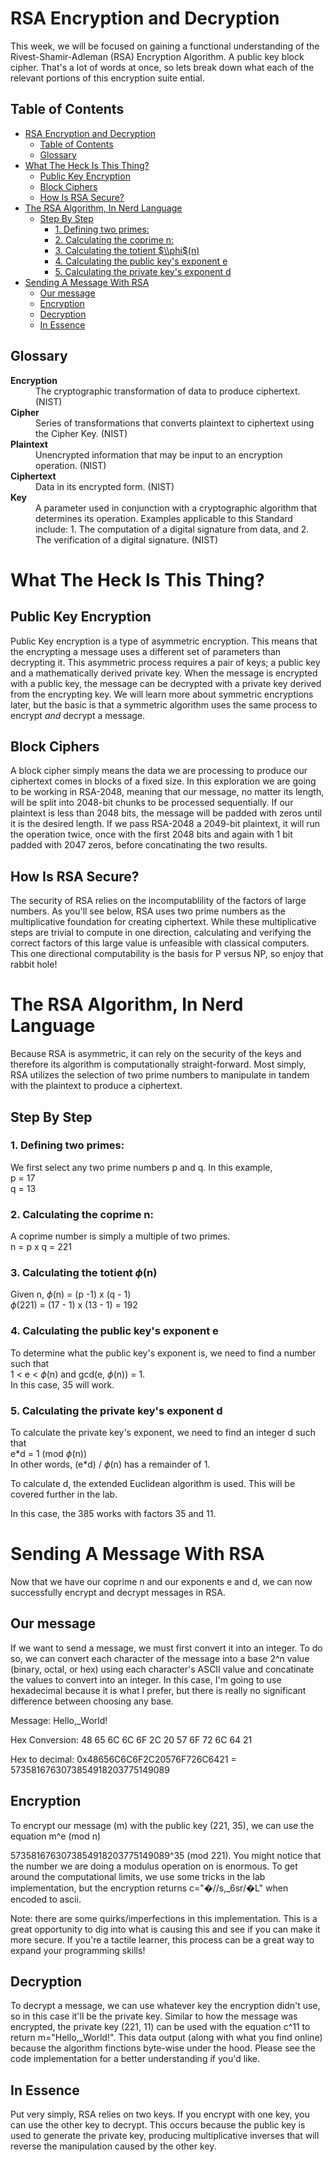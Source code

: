 # RSA Encryption and Decryption #
This week, we will be focused on gaining a functional understanding of the Rivest-Shamir-Adleman (RSA) Encryption 
Algorithm. A public key block cipher. That's a lot of words at once, so lets break down what each of the relevant portions of 
this encryption suite ential.

## Table of Contents ##
- [RSA Encryption and Decryption](#rsa-encryption-and-decryption)
  - [Table of Contents](#table-of-contents)
  - [Glossary](#glossary)
- [What The Heck Is This Thing?](#what-the-heck-is-this-thing)
  - [Public Key Encryption](#public-key-encryption)
  - [Block Ciphers](#block-ciphers)
  - [How Is RSA Secure?](#how-is-rsa-secure)
- [The RSA Algorithm, In Nerd Language](#the-rsa-algorithm-in-nerd-language)
  - [Step By Step](#step-by-step)
    - [1. Defining two primes:](#1-defining-two-primes)
    - [2. Calculating the coprime n:](#2-calculating-the-coprime-n)
    - [3. Calculating the totient $\\phi$(n)](#3-calculating-the-totient-phin)
    - [4. Calculating the public key's exponent e](#4-calculating-the-public-keys-exponent-e)
    - [5. Calculating the private key's exponent d](#5-calculating-the-private-keys-exponent-d)
- [Sending A Message With RSA](#sending-a-message-with-rsa)
  - [Our message](#our-message)
  - [Encryption](#encryption)
  - [Decryption](#decryption)
  - [In Essence](#in-essence)

## Glossary ##
<dl>
<dt><strong>Encryption</strong></dt>
<dd>The cryptographic transformation of data to produce ciphertext. (NIST)</dd>
<dt><strong>Cipher</strong></dt>
<dd>Series of transformations that converts plaintext to ciphertext using the Cipher Key. (NIST)</dd>
<dt><strong>Plaintext</strong></dt>
<dd>Unencrypted information that may be input to an encryption operation. (NIST)</dd>
<dt><strong>Ciphertext</strong></dt>
<dd>Data in its encrypted form. (NIST)</dd>
<dt><strong>Key</strong></dt>
<dd>A parameter used in conjunction with a cryptographic algorithm that determines its operation. Examples applicable to this Standard include: 1. The computation of a digital signature from data, and 2. The verification of a digital signature. (NIST)</dd>
</dl>

# What The Heck Is This Thing? #

## Public Key Encryption ##
Public Key encryption is a type of asymmetric encryption. This means that the encrypting a message uses a different 
set of parameters than decrypting it. This asymmetric process requires a pair of keys; a public key and a mathematically 
derived private key. When the message is encrypted with a public key, the message can be decrypted with a private key derived 
from the encrypting key. We will learn more about symmetric encryptions later, but the basic is that a symmetric algorithm uses 
the same process to encrypt _and_ decrypt a message.

## Block Ciphers ##
A block cipher simply means the data we are processing to produce our ciphertext comes in blocks of a fixed size. In this exploration 
we are going to be working in RSA-2048, meaning that our message, no matter its length, will be split into 2048-bit chunks to be processed sequentially. 
If our plaintext is less than 2048 bits, the message will be padded with zeros until it is the desired length. If we pass RSA-2048 a 2049-bit 
plaintext, it will run the operation twice, once with the first 2048 bits and again with 1 bit padded with 2047 zeros, before concatinating the two results.

## How Is RSA Secure? ##
The security of RSA relies on the incomputablility of the factors of large numbers. As you'll see below, RSA uses two prime numbers as the multiplicative 
foundation for creating ciphertext. While these multiplicative steps are trivial to compute in one direction, calculating and verifying the correct factors of this large value is unfeasible with classical computers. This one directional computability is the basis for P versus NP, so enjoy that rabbit hole!

# The RSA Algorithm, In Nerd Language #
Because RSA is asymmetric, it can rely on the security of the keys and therefore its algorithm is computationally straight-forward. Most simply, RSA utilizes the selection of two prime numbers to manipulate in tandem with the plaintext to produce a ciphertext.

## Step By Step ##
### 1. Defining two primes: ###
We first select any two prime numbers p and q. In this example,<br>
p = 17<br>
q = 13

### 2. Calculating the coprime n: ###
A coprime number is simply a multiple of two primes.<br>
n = p x q = 221

### 3. Calculating the totient $\phi$(n) ###
Given n, $\phi$(n) = (p -1) x (q - 1)<br>
$\phi$(221) = (17 - 1) x (13 - 1) = 192

### 4. Calculating the public key's exponent e ###
To determine what the public key's exponent is, we need to find a number such that<br>
1 < e < $\phi$(n) and gcd(e, $\phi$(n)) = 1.<br>
In this case, 35 will work.<br>

### 5. Calculating the private key's exponent d ###
To calculate the private key's exponent, we need to find an integer d such that<br>
e\*d = 1 (mod $\phi$(n))<br>
In other words, (e*d) / $\phi$(n) has a remainder of 1.

To calculate d, the extended Euclidean algorithm is used. This will be covered further in the lab.

In this case, the 385 works with factors 35 and 11.
   

# Sending A Message With RSA #
Now that we have our coprime n and our exponents e and d, we can now successfully encrypt and decrypt messages in RSA.

## Our message ##
If we want to send a message, we must first convert it into an integer. To do so, we can convert each character of the message into a base 2^n value (binary, octal, or hex) using each character's ASCII value and concatinate the values to convert into an integer. In this case, I'm going to use hexadecimal because it is what I prefer, but there is really no significant difference between choosing any base.

Message: Hello,_World!

Hex Conversion: 48 65 6C 6C 6F 2C 20 57 6F 72 6C 64 21

Hex to decimal: 0x48656C6C6F2C20576F726C6421 = 5735816763073854918203775149089

## Encryption ##
To encrypt our message (m) with the public key (221, 35), we can use the equation m^e (mod n)

5735816763073854918203775149089^35 (mod 221). You might notice that the number we are doing a modulus operation on is enormous. To get around the computational limits, we use some tricks in the lab implementation, but the encryption returns c="�//s,_6sr/�L" when encoded to ascii.

Note: there are some quirks/imperfections in this implementation. This is a great opportunity to dig into what is causing this and see if you can make it more secure. If you're a tactile learner, this process can be a great way to expand your programming skills!

## Decryption ##
To decrypt a message, we can use whatever key the encryption didn't use, so in this case it'll be the private key. Similar to how the message was encrypted, the private key (221, 11) can be used with the equation c^11 to return m="Hello,_World!". This data output (along with what you find online) because the algorithm finctions byte-wise under the hood. Please see the code implementation for a better understanding if you'd like.

## In Essence ##
Put very simply, RSA relies on two keys. If you encrypt with one key, you can use the other key to decrypt. This occurs because the public key is used to generate the private key, producing multiplicative inverses that will reverse the manipulation caused by the other key.
